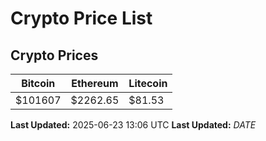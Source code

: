# Crypto Price List

## Crypto Prices
| Bitcoin | Ethereum | Litecoin |
| ------- | -------- | -------- |
| $101607 | $2262.65 | $81.53 |
**Last Updated:** 2025-06-23 13:06 UTC
**Last Updated:** $DATE$
